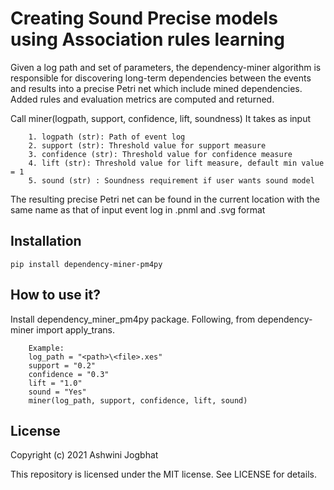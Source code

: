 # Creating Sound Precise models using Association rules learning

Given a log path and set of parameters, the dependency-miner algorithm is responsible for discovering long-term dependencies between the events and results into a precise Petri net which include mined dependencies. Added rules and evaluation metrics are computed and returned.

Call miner(logpath, support, confidence, lift, soundness)
It takes as input
	
        1. logpath (str): Path of event log
        2. support (str): Threshold value for support measure 
        3. confidence (str): Threshold value for confidence measure
        4. lift (str): Threshold value for lift measure, default min value = 1
        5. sound (str) : Soundness requirement if user wants sound model

The resulting precise Petri net can be found in the current location with the same name as that of input event log in .pnml and .svg format

## Installation

```pip install dependency-miner-pm4py```

## How to use it?

Install dependency_miner_pm4py package. Following, from dependency-miner import apply_trans.

        Example: 
        log_path = "<path>\<file>.xes"
        support = "0.2"
        confidence = "0.3"
        lift = "1.0"
        sound = "Yes"
        miner(log_path, support, confidence, lift, sound)

## License

Copyright (c) 2021 Ashwini Jogbhat

This repository is licensed under the MIT license. See LICENSE for details.